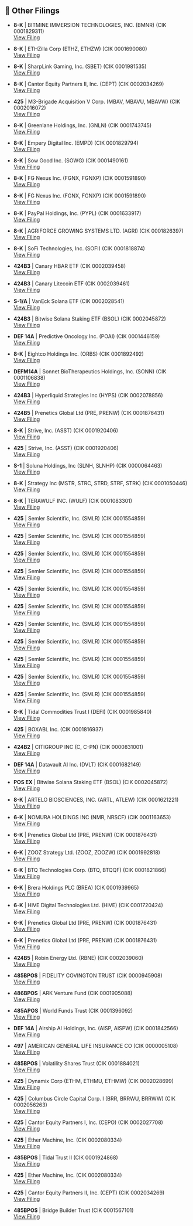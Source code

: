 ## 📁 Other Filings

- **8-K** | BITMINE IMMERSION TECHNOLOGIES, INC.  (BMNR)  (CIK 0001829311)  
  [View Filing](https://www.sec.gov/Archives/edgar/data/1829311/000149315225019644/0001493152-25-019644-index.htm)

- **8-K** | ETHZilla Corp  (ETHZ, ETHZW)  (CIK 0001690080)  
  [View Filing](https://www.sec.gov/Archives/edgar/data/1690080/000121390025102560/0001213900-25-102560-index.htm)

- **8-K** | SharpLink Gaming, Inc.  (SBET)  (CIK 0001981535)  
  [View Filing](https://www.sec.gov/Archives/edgar/data/1981535/000149315225019828/0001493152-25-019828-index.htm)

- **8-K** | Cantor Equity Partners II, Inc.  (CEPT)  (CIK 0002034269)  
  [View Filing](https://www.sec.gov/Archives/edgar/data/2034269/000121390025102783/0001213900-25-102783-index.htm)

- **425** | M3-Brigade Acquisition V Corp.  (MBAV, MBAVU, MBAVW)  (CIK 0002016072)  
  [View Filing](https://www.sec.gov/Archives/edgar/data/2016072/000121390025102696/0001213900-25-102696-index.htm)

- **8-K** | Greenlane Holdings, Inc.  (GNLN)  (CIK 0001743745)  
  [View Filing](https://www.sec.gov/Archives/edgar/data/1743745/000149315225019733/0001493152-25-019733-index.htm)

- **8-K** | Empery Digital Inc.  (EMPD)  (CIK 0001829794)  
  [View Filing](https://www.sec.gov/Archives/edgar/data/1829794/000168316825007778/0001683168-25-007778-index.htm)

- **8-K** | Sow Good Inc.  (SOWG)  (CIK 0001490161)  
  [View Filing](https://www.sec.gov/Archives/edgar/data/1490161/000119312525250834/0001193125-25-250834-index.htm)

- **8-K** | FG Nexus Inc.  (FGNX, FGNXP)  (CIK 0001591890)  
  [View Filing](https://www.sec.gov/Archives/edgar/data/1591890/000149315225019549/0001493152-25-019549-index.htm)

- **8-K** | FG Nexus Inc.  (FGNX, FGNXP)  (CIK 0001591890)  
  [View Filing](https://www.sec.gov/Archives/edgar/data/1591890/000149315225019832/0001493152-25-019832-index.htm)

- **8-K** | PayPal Holdings, Inc.  (PYPL)  (CIK 0001633917)  
  [View Filing](https://www.sec.gov/Archives/edgar/data/1633917/000163391725000194/0001633917-25-000194-index.htm)

- **8-K** | AGRIFORCE GROWING SYSTEMS LTD.  (AGRI)  (CIK 0001826397)  
  [View Filing](https://www.sec.gov/Archives/edgar/data/1826397/000149315225019747/0001493152-25-019747-index.htm)

- **8-K** | SoFi Technologies, Inc.  (SOFI)  (CIK 0001818874)  
  [View Filing](https://www.sec.gov/Archives/edgar/data/1818874/000181887425000204/0001818874-25-000204-index.htm)

- **424B3** | Canary HBAR ETF  (CIK 0002039458)  
  [View Filing](https://www.sec.gov/Archives/edgar/data/2039458/000199937125016204/0001999371-25-016204-index.htm)

- **424B3** | Canary Litecoin ETF  (CIK 0002039461)  
  [View Filing](https://www.sec.gov/Archives/edgar/data/2039461/000199937125016206/0001999371-25-016206-index.htm)

- **S-1/A** | VanEck Solana ETF  (CIK 0002028541)  
  [View Filing](https://www.sec.gov/Archives/edgar/data/2028541/000162828025046488/0001628280-25-046488-index.htm)

- **424B3** | Bitwise Solana Staking ETF  (BSOL)  (CIK 0002045872)  
  [View Filing](https://www.sec.gov/Archives/edgar/data/2045872/000121390025102689/0001213900-25-102689-index.htm)

- **DEF 14A** | Predictive Oncology Inc.  (POAI)  (CIK 0001446159)  
  [View Filing](https://www.sec.gov/Archives/edgar/data/1446159/000117184325006678/0001171843-25-006678-index.htm)

- **8-K** | Eightco Holdings Inc.  (ORBS)  (CIK 0001892492)  
  [View Filing](https://www.sec.gov/Archives/edgar/data/1892492/000149315225019484/0001493152-25-019484-index.htm)

- **DEFM14A** | Sonnet BioTherapeutics Holdings, Inc.  (SONN)  (CIK 0001106838)  
  [View Filing](https://www.sec.gov/Archives/edgar/data/1106838/000149315225019759/0001493152-25-019759-index.htm)

- **424B3** | Hyperliquid Strategies Inc  (HYPS)  (CIK 0002078856)  
  [View Filing](https://www.sec.gov/Archives/edgar/data/2078856/000149315225019757/0001493152-25-019757-index.htm)

- **424B5** | Prenetics Global Ltd  (PRE, PRENW)  (CIK 0001876431)  
  [View Filing](https://www.sec.gov/Archives/edgar/data/1876431/000162828025046314/0001628280-25-046314-index.htm)

- **8-K** | Strive, Inc.  (ASST)  (CIK 0001920406)  
  [View Filing](https://www.sec.gov/Archives/edgar/data/1920406/000095010325013686/0000950103-25-013686-index.htm)

- **425** | Strive, Inc.  (ASST)  (CIK 0001920406)  
  [View Filing](https://www.sec.gov/Archives/edgar/data/1920406/000095010325013688/0000950103-25-013688-index.htm)

- **S-1** | Soluna Holdings, Inc  (SLNH, SLNHP)  (CIK 0000064463)  
  [View Filing](https://www.sec.gov/Archives/edgar/data/64463/000149315225019770/0001493152-25-019770-index.htm)

- **8-K** | Strategy Inc  (MSTR, STRC, STRD, STRF, STRK)  (CIK 0001050446)  
  [View Filing](https://www.sec.gov/Archives/edgar/data/1050446/000119312525250751/0001193125-25-250751-index.htm)

- **8-K** | TERAWULF INC.  (WULF)  (CIK 0001083301)  
  [View Filing](https://www.sec.gov/Archives/edgar/data/1083301/000110465925102858/0001104659-25-102858-index.htm)

- **425** | Semler Scientific, Inc.  (SMLR)  (CIK 0001554859)  
  [View Filing](https://www.sec.gov/Archives/edgar/data/1554859/000095010325013631/0000950103-25-013631-index.htm)

- **425** | Semler Scientific, Inc.  (SMLR)  (CIK 0001554859)  
  [View Filing](https://www.sec.gov/Archives/edgar/data/1554859/000095010325013638/0000950103-25-013638-index.htm)

- **425** | Semler Scientific, Inc.  (SMLR)  (CIK 0001554859)  
  [View Filing](https://www.sec.gov/Archives/edgar/data/1554859/000095010325013641/0000950103-25-013641-index.htm)

- **425** | Semler Scientific, Inc.  (SMLR)  (CIK 0001554859)  
  [View Filing](https://www.sec.gov/Archives/edgar/data/1554859/000095010325013632/0000950103-25-013632-index.htm)

- **425** | Semler Scientific, Inc.  (SMLR)  (CIK 0001554859)  
  [View Filing](https://www.sec.gov/Archives/edgar/data/1554859/000095010325013636/0000950103-25-013636-index.htm)

- **425** | Semler Scientific, Inc.  (SMLR)  (CIK 0001554859)  
  [View Filing](https://www.sec.gov/Archives/edgar/data/1554859/000095010325013639/0000950103-25-013639-index.htm)

- **425** | Semler Scientific, Inc.  (SMLR)  (CIK 0001554859)  
  [View Filing](https://www.sec.gov/Archives/edgar/data/1554859/000095010325013637/0000950103-25-013637-index.htm)

- **425** | Semler Scientific, Inc.  (SMLR)  (CIK 0001554859)  
  [View Filing](https://www.sec.gov/Archives/edgar/data/1554859/000095010325013633/0000950103-25-013633-index.htm)

- **425** | Semler Scientific, Inc.  (SMLR)  (CIK 0001554859)  
  [View Filing](https://www.sec.gov/Archives/edgar/data/1554859/000095010325013634/0000950103-25-013634-index.htm)

- **425** | Semler Scientific, Inc.  (SMLR)  (CIK 0001554859)  
  [View Filing](https://www.sec.gov/Archives/edgar/data/1554859/000095010325013640/0000950103-25-013640-index.htm)

- **425** | Semler Scientific, Inc.  (SMLR)  (CIK 0001554859)  
  [View Filing](https://www.sec.gov/Archives/edgar/data/1554859/000095010325013635/0000950103-25-013635-index.htm)

- **8-K** | Tidal Commodities Trust I  (DEFI)  (CIK 0001985840)  
  [View Filing](https://www.sec.gov/Archives/edgar/data/1985840/000199937125016202/0001999371-25-016202-index.htm)

- **425** | BOXABL Inc.  (CIK 0001816937)  
  [View Filing](https://www.sec.gov/Archives/edgar/data/1816937/000110465925102245/0001104659-25-102245-index.htm)

- **424B2** | CITIGROUP INC  (C, C-PN)  (CIK 0000831001)  
  [View Filing](https://www.sec.gov/Archives/edgar/data/831001/000191870425018099/0001918704-25-018099-index.htm)

- **DEF 14A** | Datavault AI Inc.  (DVLT)  (CIK 0001682149)  
  [View Filing](https://www.sec.gov/Archives/edgar/data/1682149/000110465925102657/0001104659-25-102657-index.htm)

- **POS EX** | Bitwise Solana Staking ETF  (BSOL)  (CIK 0002045872)  
  [View Filing](https://www.sec.gov/Archives/edgar/data/2045872/000121390025102687/0001213900-25-102687-index.htm)

- **8-K** | ARTELO BIOSCIENCES, INC.  (ARTL, ATLEW)  (CIK 0001621221)  
  [View Filing](https://www.sec.gov/Archives/edgar/data/1621221/000164033425001880/0001640334-25-001880-index.htm)

- **6-K** | NOMURA HOLDINGS INC  (NMR, NRSCF)  (CIK 0001163653)  
  [View Filing](https://www.sec.gov/Archives/edgar/data/1163653/000119312525252165/0001193125-25-252165-index.htm)

- **6-K** | Prenetics Global Ltd  (PRE, PRENW)  (CIK 0001876431)  
  [View Filing](https://www.sec.gov/Archives/edgar/data/1876431/000162828025046342/0001628280-25-046342-index.htm)

- **6-K** | ZOOZ Strategy Ltd.  (ZOOZ, ZOOZW)  (CIK 0001992818)  
  [View Filing](https://www.sec.gov/Archives/edgar/data/1992818/000149315225019845/0001493152-25-019845-index.htm)

- **6-K** | BTQ Technologies Corp.  (BTQ, BTQQF)  (CIK 0001821866)  
  [View Filing](https://www.sec.gov/Archives/edgar/data/1821866/000127956925001154/0001279569-25-001154-index.htm)

- **6-K** | Brera Holdings PLC  (BREA)  (CIK 0001939965)  
  [View Filing](https://www.sec.gov/Archives/edgar/data/1939965/000121390025102293/0001213900-25-102293-index.htm)

- **6-K** | HIVE Digital Technologies Ltd.  (HIVE)  (CIK 0001720424)  
  [View Filing](https://www.sec.gov/Archives/edgar/data/1720424/000106299325016315/0001062993-25-016315-index.htm)

- **6-K** | Prenetics Global Ltd  (PRE, PRENW)  (CIK 0001876431)  
  [View Filing](https://www.sec.gov/Archives/edgar/data/1876431/000162828025046327/0001628280-25-046327-index.htm)

- **6-K** | Prenetics Global Ltd  (PRE, PRENW)  (CIK 0001876431)  
  [View Filing](https://www.sec.gov/Archives/edgar/data/1876431/000162828025046305/0001628280-25-046305-index.htm)

- **424B5** | Robin Energy Ltd.  (RBNE)  (CIK 0002039060)  
  [View Filing](https://www.sec.gov/Archives/edgar/data/2039060/000114036125039398/0001140361-25-039398-index.htm)

- **485BPOS** | FIDELITY COVINGTON TRUST  (CIK 0000945908)  
  [View Filing](https://www.sec.gov/Archives/edgar/data/945908/000094590825000631/0000945908-25-000631-index.htm)

- **486BPOS** | ARK Venture Fund  (CIK 0001905088)  
  [View Filing](https://www.sec.gov/Archives/edgar/data/1905088/000121390025102648/0001213900-25-102648-index.htm)

- **485APOS** | World Funds Trust  (CIK 0001396092)  
  [View Filing](https://www.sec.gov/Archives/edgar/data/1396092/000199937125016093/0001999371-25-016093-index.htm)

- **DEF 14A** | Airship AI Holdings, Inc.  (AISP, AISPW)  (CIK 0001842566)  
  [View Filing](https://www.sec.gov/Archives/edgar/data/1842566/000165495425012247/0001654954-25-012247-index.htm)

- **497** | AMERICAN GENERAL LIFE INSURANCE CO  (CIK 0000005108)  
  [View Filing](https://www.sec.gov/Archives/edgar/data/5108/000119312525250969/0001193125-25-250969-index.htm)

- **485BPOS** | Volatility Shares Trust  (CIK 0001884021)  
  [View Filing](https://www.sec.gov/Archives/edgar/data/1884021/000121390025102283/0001213900-25-102283-index.htm)

- **425** | Dynamix Corp  (ETHM, ETHMU, ETHMW)  (CIK 0002028699)  
  [View Filing](https://www.sec.gov/Archives/edgar/data/2028699/000121390025102566/0001213900-25-102566-index.htm)

- **425** | Columbus Circle Capital Corp. I  (BRR, BRRWU, BRRWW)  (CIK 0002056263)  
  [View Filing](https://www.sec.gov/Archives/edgar/data/2056263/000121390025102699/0001213900-25-102699-index.htm)

- **425** | Cantor Equity Partners I, Inc.  (CEPO)  (CIK 0002027708)  
  [View Filing](https://www.sec.gov/Archives/edgar/data/2027708/000121390025102360/0001213900-25-102360-index.htm)

- **425** | Ether Machine, Inc.  (CIK 0002080334)  
  [View Filing](https://www.sec.gov/Archives/edgar/data/2080334/000121390025102646/0001213900-25-102646-index.htm)

- **485BPOS** | Tidal Trust II  (CIK 0001924868)  
  [View Filing](https://www.sec.gov/Archives/edgar/data/1924868/000199937125016122/0001999371-25-016122-index.htm)

- **425** | Ether Machine, Inc.  (CIK 0002080334)  
  [View Filing](https://www.sec.gov/Archives/edgar/data/2080334/000121390025102660/0001213900-25-102660-index.htm)

- **425** | Cantor Equity Partners II, Inc.  (CEPT)  (CIK 0002034269)  
  [View Filing](https://www.sec.gov/Archives/edgar/data/2034269/000121390025102785/0001213900-25-102785-index.htm)

- **485BPOS** | Bridge Builder Trust  (CIK 0001567101)  
  [View Filing](https://www.sec.gov/Archives/edgar/data/1567101/000119312525251177/0001193125-25-251177-index.htm)

